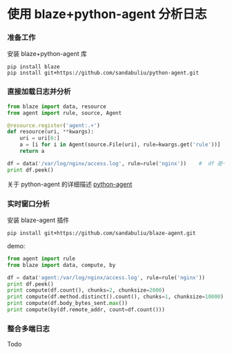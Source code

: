 # 使用 blaze+python-agent 分析日志

### 准备工作

安装 blaze+python-agent 库

```shell
pip install blaze
pip install git+https://github.com/sandabuliu/python-agent.git
```

### 直接加载日志并分析

```python
from blaze import data, resource
from agent import rule, source, Agent

@resource.register('agent:.+')
def resource(uri, **kwargs):
    uri = uri[6:]
    a = [i for i in Agent(source.File(uri), rule=kwargs.get('rule'))]
    return a

df = data('/var/log/nginx/access.log', rule=rule('nginx'))    #  df 是一个类似 pandas 中 DataFrame 的对象
print df.peek()
```

关于 python-agent 的详细描述 [python-agent](../python-agent/quickstart.md)

### 实时窗口分析

安装 blaze-agent 插件
```shell
pip install git+https://github.com/sandabuliu/blaze-agent.git
```

demo:
```python
from agent import rule
from blaze import data, compute, by

df = data('agent:/var/log/nginx/access.log', rule=rule('nginx'))
print df.peek()                                                         #  预览数据
print compute(df.count(), chunks=2, chunksize=2000)                     #  计算两个窗口内的个数, 每个窗口大小为 2000
print compute(df.method.distinct().count(), chunks=1, chunksize=10000)  #  计算一个窗口内的请求方法种类, 每个窗口大小为10000
print compute(df.body_bytes_sent.max())                                 #  计算最大发送包大小
print compute(by(df.remote_addr, count=df.count()))                     #  统计不同IP的访问量 
```

### 整合多端日志

Todo